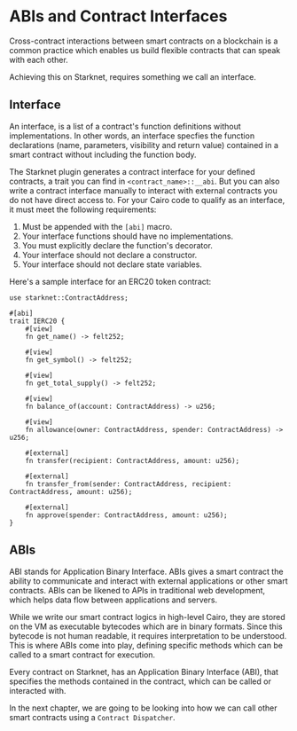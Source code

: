 # ABIs and Contract Interfaces

Cross-contract interactions between smart contracts on a blockchain is a common practice which enables us build flexible contracts that can speak with each other.

Achieving this on Starknet, requires something we call an interface.

## Interface
An interface, is a list of a contract's function definitions without implementations. In other words, an interface specfies the function declarations (name, parameters, visibility and return value) contained in a smart contract without including the function body.

The Starknet plugin generates a contract interface for your defined contracts, a trait you can find in `<contract_name>::__abi`. But you can also write a contract interface manually to interact with external contracts you do not have direct access to. 
For your Cairo code to qualify as an interface, it must meet the following requirements:

1. Must be appended with the `[abi]` macro.
2. Your interface functions should have no implementations.
3. You must explicitly declare the function's decorator.
4. Your interface should not declare a constructor.
5. Your interface should not declare state variables.

Here's a sample interface for an ERC20 token contract:

```cairo
use starknet::ContractAddress;

#[abi]
trait IERC20 {
    #[view]
    fn get_name() -> felt252;

    #[view]
    fn get_symbol() -> felt252;

    #[view]
    fn get_total_supply() -> felt252;

    #[view]
    fn balance_of(account: ContractAddress) -> u256;

    #[view]
    fn allowance(owner: ContractAddress, spender: ContractAddress) -> u256;

    #[external]
    fn transfer(recipient: ContractAddress, amount: u256);

    #[external]
    fn transfer_from(sender: ContractAddress, recipient: ContractAddress, amount: u256);

    #[external]
    fn approve(spender: ContractAddress, amount: u256);
}
```

## ABIs
ABI stands for Application Binary Interface. ABIs gives a smart contract the ability to communicate and interact with external applications or other smart contracts. ABIs can be likened to APIs in traditional web development, which helps data flow between applications and servers.

While we write our smart contract logics in high-level Cairo, they are stored on the VM as executable bytecodes which are in binary formats. Since this bytecode is not human readable, it requires interpretation to be understood. This is where ABIs come into play, defining specific methods which can be called to a smart contract for execution.

Every contract on Starknet, has an Application Binary Interface (ABI), that specifies the methods contained in the contract, which can be called or interacted with.

In the next chapter, we are going to be looking into how we can call other smart contracts using a `Contract Dispatcher`.